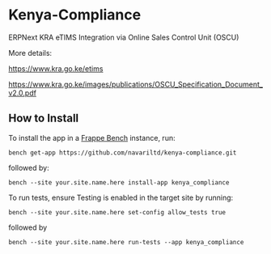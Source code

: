 # Kenya-Compliance

ERPNext KRA eTIMS Integration via Online Sales Control Unit (OSCU)

More details:

https://www.kra.go.ke/etims

https://www.kra.go.ke/images/publications/OSCU_Specification_Document_v2.0.pdf

## How to Install

To install the app in a [Frappe Bench](https://frappeframework.com/docs/user/en/bench) instance, run:

`bench get-app https://github.com/navariltd/kenya-compliance.git`

followed by:

`bench --site your.site.name.here install-app kenya_compliance`

To run tests, ensure Testing is enabled in the target site by running:

`bench --site your.site.name.here set-config allow_tests true`

followed by

`bench --site your.site.name.here run-tests --app kenya_compliance`
